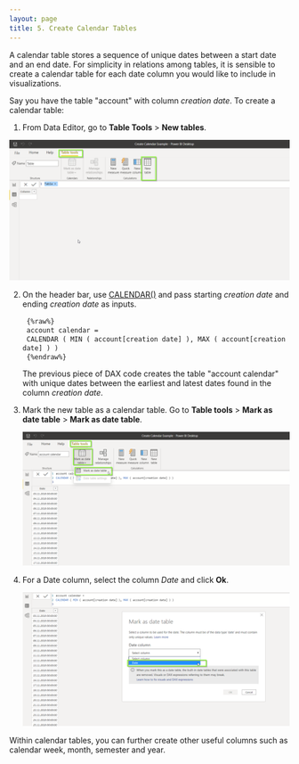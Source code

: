 ```yaml
---
layout: page
title: 5. Create Calendar Tables
---
```


A calendar table stores a sequence of unique dates between a start date and an end date. For simplicity in relations among tables, it is sensible to create a calendar table for each date column you would like to include in visualizations.

Say you have the table "account" with column *creation date*. To create a calendar table:

1. From Data Editor, go to **Table Tools** > **New tables**.

![](/asset/screenshot/005-calendar-table-img01.png)

2. On the header bar, use [CALENDAR()](https://dax.guide/calendar/) and pass starting *creation date* and ending *creation date* as inputs.  

		{%raw%}
		account calendar =
		CALENDAR ( MIN ( account[creation date] ), MAX ( account[creation date] ) )
		{%endraw%}
		
	The previous piece of DAX code creates the table "account calendar" with unique dates between the earliest and latest dates found in the column *creation date*. 

3. Mark the new table as a calendar table. Go to **Table tools** > **Mark as date table** > **Mark as date table**.

	![](/asset/screenshot/005-calendar-table-img02.png)

4. For a Date column, select the column *Date* and click **Ok**. 

	![](/asset/screenshot/005-calendar-table-img03.png)

Within calendar tables, you can further create other useful columns such as calendar week, month, semester and year. 

[comment]: <> (Finally, stack all useful columns into a hierarchy to be used in visualizations. )   